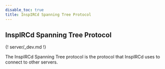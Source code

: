 ```yaml
---
disable_toc: true
title: InspIRCd Spanning Tree Protocol
---
```


## InspIRCd Spanning Tree Protocol

{! server/_dev.md !}

The InspIRCd Spanning Tree protocol is the protocol that InspIRCd uses to connect to other servers.

